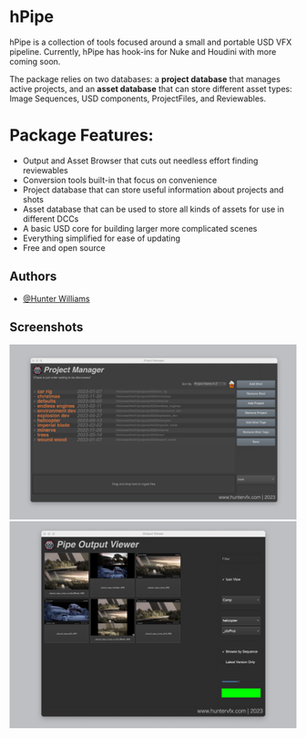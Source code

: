 
# hPipe

hPipe is a collection of tools focused around a small and portable USD VFX pipeline. Currently, hPipe has hook-ins for Nuke and Houdini with more coming soon. 

The package relies on two databases: a **project database** that manages active projects, and an **asset database** that can store different asset types: Image Sequences, USD components, ProjectFiles, and Reviewables.

# Package Features:

- Output and Asset Browser that cuts out needless effort finding reviewables
- Conversion tools built-in that focus on convenience
- Project database that can store useful information about projects and shots
- Asset database that can be used to store all kinds of assets for use in different DCCs
- A basic USD core for building larger more complicated scenes
- Everything simplified for ease of updating 
- Free and open source


## Authors

- [@Hunter Williams](https://www.github.com/hwilliamsfilm)


## Screenshots

![App Screenshot](https://github.com/hwilliamsfilm/hpipe/blob/82a6ac3bde21d9ba6a696b8acd5ee7e8b1f59659/Screenshot%202023-10-03%20at%2010.20.49%20AM.png?raw=true)
![App Screenshot](https://github.com/hwilliamsfilm/hpipe/blob/0973b629b74d55eee4986ac77af1b36796b1dc16/Screenshot%202023-10-03%20at%2010.43.15%20AM.png?raw=true)
